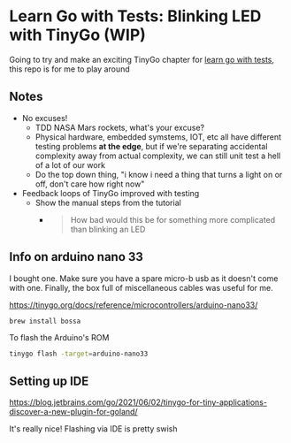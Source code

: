 # Learn Go with Tests: Blinking LED with TinyGo (WIP)

Going to try and make an exciting TinyGo chapter for [learn go with tests](https://quii.gitbook.io/learn-go-with-tests/), this repo is for me to play around

## Notes

- No excuses!
    - TDD NASA Mars rockets, what's your excuse?
    - Physical hardware, embedded symstems, IOT, etc all have different testing problems **at the edge**, but if we're separating accidental complexity away from actual complexity, we can still unit test a hell of a lot of our work
    - Do the top down thing, "i know i need a thing that turns a light on or off, don't care how right now"
- Feedback loops of TinyGo improved with testing
    - Show the manual steps from the tutorial
        - > How bad would this be for something more complicated than blinking an LED

## Info on arduino nano 33

I bought one. Make sure you have a spare micro-b usb as it doesn't come with one. Finally, the box full of miscellaneous cables was useful for me.

https://tinygo.org/docs/reference/microcontrollers/arduino-nano33/

```shell
brew install bossa
```



To flash the Arduino's ROM

```bash
tinygo flash -target=arduino-nano33
```



## Setting up IDE

https://blog.jetbrains.com/go/2021/06/02/tinygo-for-tiny-applications-discover-a-new-plugin-for-goland/

It's really nice! Flashing via IDE is pretty swish